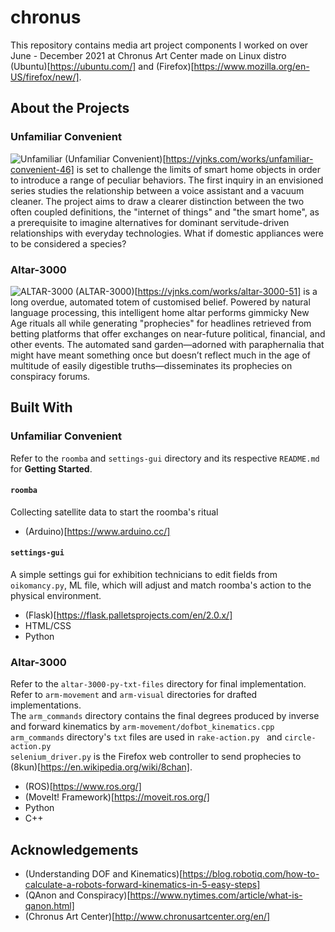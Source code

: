 # chronus
This repository contains media art project components I worked on over June - December 2021 at Chronus Art Center made on Linux distro (Ubuntu)[https://ubuntu.com/] and (Firefox)[https://www.mozilla.org/en-US/firefox/new/].

## About the Projects
### Unfamiliar Convenient  
![Unfamiliar](https://i.imgur.com/R0CSiM5.jpg)
(Unfamiliar Convenient)[https://vjnks.com/works/unfamiliar-convenient-46] is set to challenge the limits of smart home objects in order to introduce a range of peculiar behaviors. The first inquiry in an envisioned series studies the relationship between a voice assistant and a vacuum cleaner. The project aims to draw a clearer distinction between the two often coupled definitions, the "internet of things" and "the smart home", as a prerequisite to imagine alternatives for dominant servitude-driven relationships with everyday technologies. What if domestic appliances were to be considered a species?
### Altar-3000
![ALTAR-3000](https://i.imgur.com/pQiZ6BA.jpg)
(ALTAR-3000)[https://vjnks.com/works/altar-3000-51] is a long overdue, automated totem of customised belief. Powered by natural language processing, this intelligent home altar performs gimmicky New Age rituals all while generating "prophecies" for headlines retrieved from betting platforms that offer exchanges on near-future political, financial, and other events. The automated sand garden—adorned with paraphernalia that might have meant something once but doesn’t reflect much in the age of multitude of easily digestible truths—disseminates its prophecies on conspiracy forums.

## Built With
### Unfamiliar Convenient  
Refer to the ```roomba``` and ```settings-gui``` directory and its respective ```README.md``` for **Getting Started**.
#### ```roomba```
Collecting satellite data to start the roomba's ritual
* (Arduino)[https://www.arduino.cc/]

#### ```settings-gui```
A simple settings gui for exhibition technicians to edit fields from ```oikomancy.py```, ML file, which will adjust and match roomba's action to the physical environment.
* (Flask)[https://flask.palletsprojects.com/en/2.0.x/]
* HTML/CSS
* Python 

### Altar-3000
Refer to the ```altar-3000-py-txt-files``` directory for final implementation.
Refer to ```arm-movement``` and ```arm-visual``` directories for drafted implementations.  
The ```arm_commands``` directory contains the final degrees produced by inverse and forward kinematics by ```arm-movement/dofbot_kinematics.cpp```    
```arm_commands``` directory's ```txt``` files are used in ```rake-action.py ``` and ```circle-action.py```   
```selenium_driver.py``` is the Firefox web controller to send prophecies to (8kun)[https://en.wikipedia.org/wiki/8chan]. 
* (ROS)[https://www.ros.org/]
* (MoveIt! Framework)[https://moveit.ros.org/]
* Python 
* C++

## Acknowledgements
* (Understanding DOF and Kinematics)[https://blog.robotiq.com/how-to-calculate-a-robots-forward-kinematics-in-5-easy-steps]
* (QAnon and Conspiracy)[https://www.nytimes.com/article/what-is-qanon.html]
* (Chronus Art Center)[http://www.chronusartcenter.org/en/]